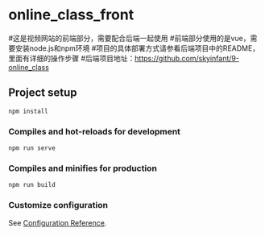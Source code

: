 # online_class_front
#这是视频网站的前端部分，需要配合后端一起使用
#前端部分使用的是vue，需要安装node.js和npm环境
#项目的具体部署方式请参看后端项目中的README，里面有详细的操作步骤
#后端项目地址：https://github.com/skyinfant/9-online_class

## Project setup
```
npm install
```

### Compiles and hot-reloads for development
```
npm run serve
```

### Compiles and minifies for production
```
npm run build
```

### Customize configuration
See [Configuration Reference](https://cli.vuejs.org/config/).
